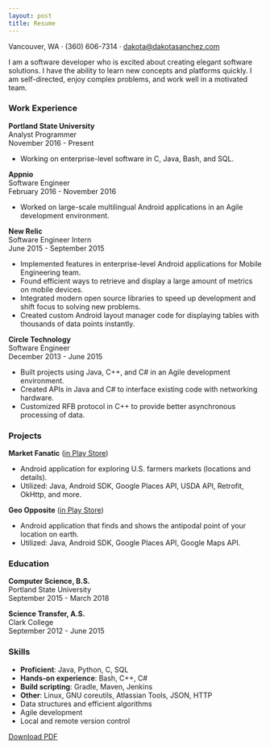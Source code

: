 ```yaml
---
layout: post
title: Resume
---
```


Vancouver, WA &middot; (360) 606-7314 &middot; <a href="mailto:dakota@dakotasanchez.com">dakota@dakotasanchez.com</a>

I am a software developer who is excited about creating elegant software solutions. I have the ability to learn new concepts and platforms quickly. I am self-directed, enjoy complex problems, and work well in a motivated team.

### Work Experience     
<strong>Portland State University</strong>     
Analyst Programmer     
November 2016 - Present     

- Working on enterprise-level software in C, Java, Bash, and SQL.

<strong>Appnio</strong>    
Software Engineer     
February 2016 - November 2016     

- Worked on large-scale multilingual Android applications in an Agile development environment.

<strong>New Relic</strong>    
Software Engineer Intern    
June 2015 - September 2015

- Implemented features in enterprise-level Android applications for Mobile Engineering team.
- Found efficient ways to retrieve and display a large amount of metrics on mobile devices.
- Integrated modern open source libraries to speed up development and shift focus to solving new problems.
- Created custom Android layout manager code for displaying tables with thousands of data points instantly.

<strong>Circle Technology</strong>    
Software Engineer    
December 2013 - June 2015

- Built projects using Java, C++, and C# in an Agile development environment.
- Created APIs in Java and C# to interface existing code with networking hardware.
- Customized RFB protocol in C++ to provide better asynchronous processing of data.

### Projects     
<strong>Market Fanatic</strong> (<a href="https://play.google.com/store/apps/details?id=com.sanchez.fmf">in Play Store</a>)    
    
- Android application for exploring U.S. farmers markets (locations and details).
- Utilized: Java, Android SDK, Google Places API, USDA API, Retrofit, OkHttp, and more.

<strong>Geo Opposite</strong> (<a href="https://play.google.com/store/apps/details?id=com.sanchez.geoopposite">in Play Store</a>)    

- Android application that finds and shows the antipodal point of your location on earth.
- Utilized: Java, Android SDK, Google Places API, Google Maps API.

### Education     
<strong>Computer Science, B.S.</strong>    
Portland State University    
September 2015 - March 2018

<strong>Science Transfer, A.S.</strong>    
Clark College    
September 2012 - June 2015

### Skills     
- <strong>Proficient</strong>: Java, Python, C, SQL
- <strong>Hands-on experience</strong>: Bash, C++, C#
- <strong>Build scripting</strong>: Gradle, Maven, Jenkins
- <strong>Other</strong>: Linux, GNU coreutils, Atlassian Tools, JSON, HTTP
- Data structures and efficient algorithms
- Agile development
- Local and remote version control

<a href="files/SanchezDakotaResume.pdf">Download PDF</a>
